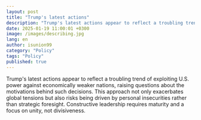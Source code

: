 ```yaml
---
layout: post
title: "Trump's latest actions"
description: "Trump's latest actions appear to reflect a troubling trend of exploiting U.S."
date: 2025-01-19 11:00:01 +0300
image: /images/describing.jpg
lang: en
author: isunion99
category: "Policy"
tags: "Policy"
published: true
---
```

 
<div class="frame">
  <p>Trump's latest actions appear to reflect a troubling trend of exploiting U.S. power against economically weaker nations, raising questions about the motivations behind such decisions. This approach not only exacerbates global tensions but also risks being driven by personal insecurities rather than strategic foresight. Constructive leadership requires maturity and a focus on unity, not divisiveness.</p>
</div>

